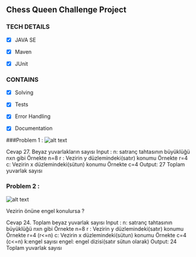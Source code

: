 ## Chess Queen Challenge Project
### TECH DETAILS
 - [x] JAVA SE

  - [x] Maven

  - [x] JUnit

### CONTAINS
  - [x] Solving

 - [x]  Tests

  - [x] Error Handling

  - [x] Documentation

###Problem 1 :
![alt text](https://s3.amazonaws.com/hr-challenge-images/0/1485426500-a4039ebb00-chess1.png)


Cevap 27.
Beyaz yuvarlakların sayısı Input : n: satranç tahtasının büyüklüğü nxn gibi Örnekte n=8 r : Vezirin y düzlemindeki(satır) konumu Örnekte r=4 c: Vezirin x düzlemindeki(sütun) konumu Örnekte c=4 Output: 27 Toplam yuvarlak sayısı

### Problem 2 :

![alt text](https://s3.amazonaws.com/hr-challenge-images/0/1485459132-3fdc1f1ca3-chess_4_.png
)


Vezirin önüne engel konulursa ?

Cevap 24.
Toplam beyaz yuvarlak sayısı Input : n: satranç tahtasının büyüklüğü nxn gibi Örnekte n=8 r : Vezirin y düzlemindeki(satır) konumu Örnekte r=4 (r<=n) c: Vezirin x düzlemindeki(sütun) konumu Örnekte c=4 (c<=n) k:engel sayısı engel: engel dizisi(satır sütun olarak) Output: 24 Toplam yuvarlak sayısı